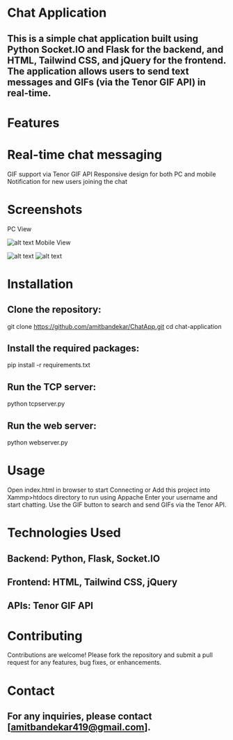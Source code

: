 
# Chat Application

## This is a simple chat application built using Python Socket.IO and Flask for the backend, and HTML, Tailwind CSS, and jQuery for the frontend. The application allows users to send text messages and GIFs (via the Tenor GIF API) in real-time.

# Features

# Real-time chat messaging
GIF support via Tenor GIF API
Responsive design for both PC and mobile
Notification for new users joining the chat
# Screenshots
PC View

![alt text](/screenshots/3.png)
Mobile View

![alt text](/screenshots/2.jpeg) ![alt text](/screenshots/1.jpeg)

# Installation
## Clone the repository:
git clone https://github.com/amitbandekar/ChatApp.git
cd chat-application

## Install the required packages:
pip install -r requirements.txt
## Run the TCP server:
python tcpserver.py
## Run the web server:
python webserver.py

# Usage
Open index.html in browser to start Connecting or Add this project into Xammp>htdocs directory to run using Appache 
Enter your username and start chatting.
Use the GIF button to search and send GIFs via the Tenor API.

# Technologies Used
## Backend: Python, Flask, Socket.IO
## Frontend: HTML, Tailwind CSS, jQuery
## APIs: Tenor GIF API

# Contributing
Contributions are welcome! Please fork the repository and submit a pull request for any features, bug fixes, or enhancements.

# Contact
## For any inquiries, please contact [amitbandekar419@gmail.com].
